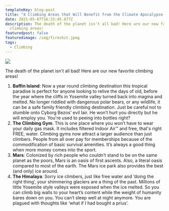 ```yaml
---
templateKey: blog-post
title: "4 Climbing Areas that Will Benefit from the Climate Apocalypse "
date: 2021-05-07T16:33:45.877Z
description: The death of the planet isn't all bad! Here are our new favorite
  climbing areas!
featuredpost: false
featuredimage: /img/fireshit.jpeg
tags:
  - Climbing
---
```

![](/img/fireshit.jpeg)

The death of the planet isn't all bad! Here are our new favorite climbing areas!

1. **Baffin Island**: Now a year round climbing destination this tropical paradise is perfect for anyone looking to relive the days of old, before the year where the cliffs in Yosemite valley turned back into magma and melted. No longer riddled with dangerous polar bears, or any wildlife, it can be a safe family friendly climbing destination. Just be careful not to stumble onto Cyborg Bezos’ evil lair. He won’t hurt you directly but he will employ you. You're used to peeing into bottles right?
2. **The Climbing Gym**. This is one place where you won’t have to wear your daily gas mask. It includes filtered Indoor Air™ and free, that's right FREE, water. Climbing gyms now attract a larger audience than just climbers. People from all over pay for memberships because of the commodification of basic survival amenities. It’s always a good thing when more money comes into the sport.
3. **Mars**: Colonized by rich people who couldn’t stand to be on the same planet as the poors, Mars is an oasis of first ascents. Also, a literal oasis compared to most of the earth. The Mars ice park also provides the best (and only) ice around. 
4. **The Himalaya**: Sorry ice climbers, just like free water and ‘doing the right thing’, your shimmering glaciers are a thing of the past. Millions of little Yosemite style valleys were exposed when the ice melted. So you can climb big walls to your heart’s content while the weight of humanity bares down on you. You can’t sleep well at night anymore. You are plagued with thoughts like ‘what if I had bought a prius’.